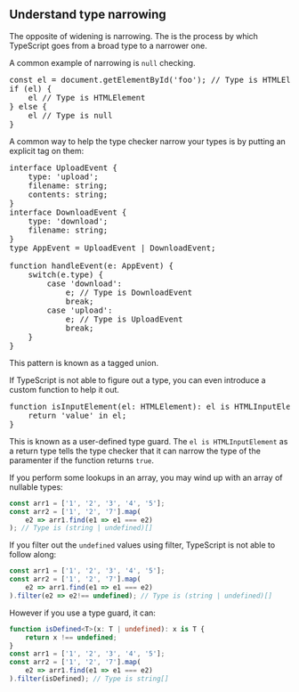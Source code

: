 ## Understand type narrowing
The opposite of widening is narrowing. The is the process by which TypeScript goes from a broad type to a narrower one.

A common example of narrowing is `null` checking.

<pre>
const el = document.getElementById('foo'); // Type is HTMLElement | null
if (el) {
    el // Type is HTMLElement
} else {
    el // Type is null
}
</pre>

A common way to help the type checker narrow your types is by putting an explicit tag on them:

<pre>
interface UploadEvent {
    type: 'upload';
    filename: string;
    contents: string;
}
interface DownloadEvent {
    type: 'download';
    filename: string;
}
type AppEvent = UploadEvent | DownloadEvent;

function handleEvent(e: AppEvent) {
    switch(e.type) {
        case 'download':
            e; // Type is DownloadEvent
            break;
        case 'upload':
            e; // Type is UploadEvent
            break;
    }
}
</pre>

This pattern is known as a tagged union.

If TypeScript is not able to figure out a type, you can even introduce a custom function to help it out.

<pre>
function isInputElement(el: HTMLElement): el is HTMLInputElement {
    return 'value' in el;
}
</pre>

This is known as a user-defined type guard. The `el is HTMLInputElement` as a return type tells the type checker that it can narrow the type of the paramenter if the function returns `true`.

If you perform some lookups in an array, you may wind up with an array of nullable types:

```typescript
const arr1 = ['1', '2', '3', '4', '5'];
const arr2 = ['1', '2', '7'].map(
    e2 => arr1.find(e1 => e1 === e2)
); // Type is (string | undefined)[]
```

If you filter out the `undefined` values using filter, TypeScript is not able to follow along:

```typescript
const arr1 = ['1', '2', '3', '4', '5'];
const arr2 = ['1', '2', '7'].map(
    e2 => arr1.find(e1 => e1 === e2)
).filter(e2 => e2!== undefined); // Type is (string | undefined)[]
```

However if you use a type guard, it can:

```typescript
function isDefined<T>(x: T | undefined): x is T {
    return x !== undefined;
}
const arr1 = ['1', '2', '3', '4', '5'];
const arr2 = ['1', '2', '7'].map(
    e2 => arr1.find(e1 => e1 === e2)
).filter(isDefined); // Type is string[]
```

